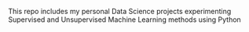This repo includes my personal Data Science projects experimenting Supervised and Unsupervised Machine Learning methods using Python
